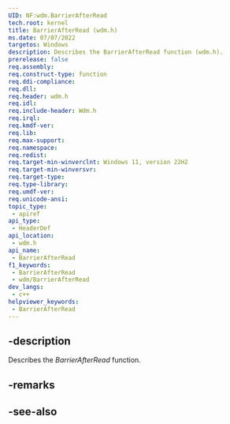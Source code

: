 ```yaml
---
UID: NF:wdm.BarrierAfterRead
tech.root: kernel
title: BarrierAfterRead (wdm.h)
ms.date: 07/07/2022
targetos: Windows
description: Describes the BarrierAfterRead function (wdm.h).
prerelease: false
req.assembly: 
req.construct-type: function
req.ddi-compliance: 
req.dll: 
req.header: wdm.h
req.idl: 
req.include-header: Wdm.h
req.irql: 
req.kmdf-ver: 
req.lib: 
req.max-support: 
req.namespace: 
req.redist: 
req.target-min-winverclnt: Windows 11, version 22H2
req.target-min-winversvr: 
req.target-type: 
req.type-library: 
req.umdf-ver: 
req.unicode-ansi: 
topic_type:
 - apiref
api_type:
 - HeaderDef
api_location:
 - wdm.h
api_name:
 - BarrierAfterRead
f1_keywords:
 - BarrierAfterRead
 - wdm/BarrierAfterRead
dev_langs:
 - c++
helpviewer_keywords:
 - BarrierAfterRead
---
```


## -description

Describes the *BarrierAfterRead* function.

## -remarks

## -see-also
